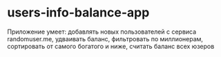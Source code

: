 # users-info-balance-app

Приложение умеет: добавлять новых пользователей с сервиса randomuser.me, удваивать баланс, фильтровать по миллионерам, 
сортировать от самого богатого и ниже, считать баланс всех юзеров

